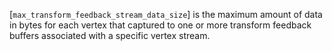 [`max_transform_feedback_stream_data_size`] is the maximum amount of data
in bytes for each vertex that captured to one or more transform feedback
buffers associated with a specific vertex stream.